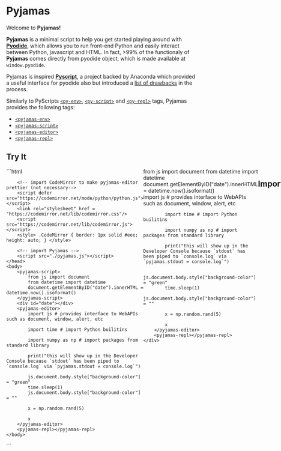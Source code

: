 # Pyjamas
Welcome to **Pyjamas!**
  
 **Pyjamas** is a minimal script to help you get started playing around with [**Pyodide**](#pyodide), which allows you to run front-end Python and easily interact between Python, javascript and HTML.  In fact, >99% of the functionaly of **Pyjamas** comes directly from pyodide object, which is made available at `window.pyodide`.

Pyjamas is inspired [**Pyscript**](#pyscript), a project backed by Anaconda which provided a useful interface for pyodide also but introduced a [list of drawbacks](#pyscript-drawbacks) in the process.

Similarly to PyScripts [`<py-env>`](https://anaconda.cloud/api/files/803653a5-9b1e-41d4-a9ee-76c64b8d6cb4), [`<py-script>`](https://anaconda.cloud/api/files/c57a6ef0-dbb7-43da-acd9-94a781ef2673) and [`<py-repl>`](https://pyscript.net/examples/repl.html) tags, 
Pyjamas provides the following tags:

 - [`<pyjamas-env>`](#pyjamas-env)
 - [`<pyjamas-script>`](#pyjamas-script)
 - [`<pyjamas-editor>`](#pyjamas-editor)
 - [`<pyjamas-repl>`](#pyjamas-repl)

## Try It
<div style="display:flex">
    <div id="left" style="flex:50%">
```html
<!DOCTYPE html>
<html lang="en">
    <head>  
        <!-- import Pyodide-->
        <script  src="https://cdn.jsdelivr.net/pyodide/v0.20.0/full/pyodide.js"></script> 
        
        <!-- import CodeMirror to make pyjamas-editor prettier (not necessary-->
        <script defer src="https://codemirror.net/mode/python/python.js"></script>  
        <link rel="stylesheet" href = "https://codemirror.net/lib/codemirror.css"/> 
        <script src="https://codemirror.net/lib/codemirror.js"></script> 
        <style> .CodeMirror { border: 1px solid #eee; height: auto; } </style>  
    
        <!-- import Pyjamas -->
        <script src="./pyjamas.js"></script>
    </head>
    <body>
        <pyjamas-script>
            from js import document
            from datetime import datetime
            document.getElementByID("date").innerHTML = datetime.now().isoformat()
        </pyjamas-script>
        <div id="date"></div>
        <pyjamas-editor>
            import js # provides interface to WebAPIs such as document, window, alert, etc
            
            import time # import Python builitins
            
            import numpy as np # import packages from standard library
            
            print("this will show up in the Developer Console because `stdout` has been piped to `console.log` via `pyjamas.stdout = console.log`")
            
            js.document.body.style["background-color"] = "green"
            time.sleep(1)
            js.document.body.style["background-color"] = ""
            
            x = np.random.rand(5)
            
            x
        </pyjamas-editor>
        <pyjamas-repl></pyjamas-repl>
    </body>
</html>
 ```
    </div>
    <div id="right" style="flex:50%">
       <script  src="https://cdn.jsdelivr.net/pyodide/v0.20.0/full/pyodide.js"></script> 
       <script defer src="https://codemirror.net/mode/python/python.js"></script>  
        <link rel="stylesheet" href = "https://codemirror.net/lib/codemirror.css"/> 
        <script src="https://codemirror.net/lib/codemirror.js"></script> 
        <style> .CodeMirror { border: 1px solid #eee; height: auto; } </style>  
        <script src="./pyjamas.js"></script>
        <pyjamas-script>
            from js import document
            from datetime import datetime
            document.getElementByID("date").innerHTML = datetime.now().isoformat()
        </pyjamas-script>
        <div id="date"></div>
        <pyjamas-editor>
            import js # provides interface to WebAPIs such as document, window, alert, etc
            
            import time # import Python builitins
            
            import numpy as np # import packages from standard library
            
            print("this will show up in the Developer Console because `stdout` has been piped to `console.log` via `pyjamas.stdout = console.log`")
            
            js.document.body.style["background-color"] = "green"
            time.sleep(1)
            js.document.body.style["background-color"] = ""
            
            x = np.random.rand(5)
            
            x
        </pyjamas-editor>
        <pyjamas-repl></pyjamas-repl>
    </div>
</div>




## Import
Pyjamas is dependant on **Pyodide**. 
**CodeMirror** is also used for styling the editor, but is not necessary.
```html
<head>  
	<!-- import Pyodide-->
	<script  src="https://cdn.jsdelivr.net/pyodide/v0.20.0/full/pyodide.js"></script> 
	
	<!-- import CodeMirror to make pyjamas-editor prettier (not necessary-->
	<script defer src="https://codemirror.net/mode/python/python.js"></script>  
	<link rel="stylesheet" href = "https://codemirror.net/lib/codemirror.css"/> 
	<script src="https://codemirror.net/lib/codemirror.js"></script> 
	<style> .CodeMirror { border: 1px solid #eee; height: auto; } </style>  

	<!-- import Pyjamas -->
	<script src="./pyjamas.js"></script>
</head>
 ```
 
## Pyjamas-Env
The `<pyjamas-env>` tag allows you to load libraries using [pyodide.loadPackage](https://pyodide.org/en/stable/usage/api/js-api.html#pyodide.loadPackage) function. Accepted inputs are either innerHTML or a `src` attribute linking to a file like a `requirements.txt`. 

The package names are selected from the text using the [regular expression](https://developer.mozilla.org/en-US/docs/Web/JavaScript/Guide/Regular_Expressions) `/\s*-?\s*(.*?)\s*[==[0-9|.]*]?\s*[,|;|\n]/g`

**note**: *the `==version` syntax used by `pip freeze` is ignored by the RegExp above, so specifying versions will not cause an error, but will not actually load that particular version, because this is not supported by pyodide*

#### examples

 ```html
 <pyjamas-env>
	- numpy
	- datetime
</pyjamas-env>
```
```html
 <pyjamas-env src="./requirements.txt"></pyjamas-env>
 ```
 
 ## Pyjamas-Script
 The `<pyjamas-script>` tag allows you to run Python code using [`pyodide.loadPackageFromImports`](https://pyodide.org/en/stable/usage/api/js-api.html?highlight=loadpac#pyodide.loadPackagesFromImports) followed by [`pyodide.runPythonAsync`](https://pyodide.org/en/stable/usage/api/js-api.html?highlight=runpythona#pyodide.runPythonAsync). Accepted inputs are either innerHTML or a `src` attribute linking to a python file.

#### examples
 ```html
 <pyjamas-script src="./my-script.py"></pyjamas-script>
```
```html
 <pyjamas-script id="testScript">
	 from js import document
	 import datetime
	 
	 el = document.getElementById("testScript")
	 el.style.display = "block"
	 el.innerText = str(datetime.datetime.now().isoformat())
</pyjamas-script>
```
<pyjamas-script id="testScript" style="display:none">
  from js import document
  import datetime
	 
  el = document.getElementById("testScript")
  el.style.display = "block"
  el.innerText = str(datetime.datetime.now().isoformat())
</pyjamas-script>

## Pyjamas-Editor
 The `<pyjamas-editor>` tag is similar to the  `<pyjamas-script>` tag, except instead of executing as soon as possible when the page is loaded, the tag provides a [CodeMirror](https://codemirror.net/6/) text editor element and does not execute until the gutter start button has been pressed. Then, the editor runs the code, streaming STDOUT and STDERR to the console, and the displays the result as a string in the editor. Additionally, the element can be reset and the code can be modified and rerun.
 
 #### examples
 ```html
 <pyjamas-editor>
	 import numpy as np
	np.random.rand(5)
</pyjamas-editor>
```
<pyjamas-editor>
    import numpy as np
	np.random.rand(5)
</pyjamas-editor>

## Pyjamas-Repl
 The `<pyjamas-repl>` tag provides a minimal terminal emulator to play around with `pyodide`. It does the very basics and nothing more (no special color strings, no plots, etc.). It can be styled, but that is about it.
 
 [Pyodide's own console](https://pyodide.org/en/stable/console.html)  has much more support.

#### examples
```html
<pyjamas-repl></pyjamas-repl>
```
```html
<pyjamas-repl rows="10" cols="80" style="background-color:dark green; color:#fff"></pyjamas-repl>
```
<pyjamas-repl rows="10" cols="80" style="background-color:dark green; color:#fff"></pyjamas-repl>


## Pyodide
[**Pyodide**](https://pyodide.org/en/stable/) is a super cool project which runs a [**CPython interpreter**](https://en.wikipedia.org/wiki/CPython) in the browser using [**WebAssembly**](https://webassembly.org/) and provides access to [**WebAPIs**](https://developer.mozilla.org/en-US/docs/Web/API) ( such as `window`, `document`, etc. ) and all of you **javascript** objects, functions, etc. from **Python** and vice-versa. **Pyodide** provides `~99.9%` of the utility of **Pyjamas**.

**Pyodide** is a great foundation  with cool features, [**great documentation**](https://pyodide.org/en/stable/) and lots of potential use cases mostly related to:

 - offloading computations to browsers to reduce server resources
 - speeding up slow client-side computations (especially ones which can be [vectorized](https://www.intel.com/content/www/us/en/developer/articles/technical/vectorization-a-key-tool-to-improve-performance-on-modern-cpus.html)) 
 - distributing research and data analysis documents (this was the goal of the now-deprecated [Iodide Project](https://github.com/iodide-project/iodide) from which Pyodide originated)
 - allowing Python developers to dabble in web development a bit easier

Pyodide's main drawback is load time, with initial load time often taking ~2-6 seconds.
  
  ## PyScript
**Pyjamas** is heavily inspired by [**PyScript**](https://pyscript.net/), a project recently endorsed by [Anaconda](https://anaconda.cloud/pyscript-python-in-the-browser) (May 2022), which is built on top of Pyodide and attempts to make Pyodide easier to use by providing [custom HTML tags](https://developer.mozilla.org/en-US/docs/Web/Web_Components/Using_custom_elements) such as `py-env`, `py-script` and `py-repl` and by allowing users to easily displayplots and graphs using [matplotlib](https://matplotlib.org/3.5.0/gallery/index.html) and other similar popular Python Libraries.

### PyScript drawbacks
Unfortunately, [**PyScript**](https://pyscript.net/) has more drawbacks than features:
 - very slow load times (10-30s)
 - poor documentation
 -  poorly maintained: As of 5/14/2022, the [Hello World example](https://pyscript.net/examples/hello_world.html) for PyScript does not even work
 - the `pyodide` object which Pyscript is based off of is not easily provided to the user as a `window` variable, `loadPyodide()` does not allow reloading of the `pyodide` object, and no documented interface to `pyodide` is provided, meaning the user loses out on most of pyodide's javascript API and versatility


Pyscript seems to be so focused on making web development "accessible" to Python developers, that they ended up removing most of the Pyodide functionality developers are looking for and instead made a **slow, bulky, buggy, front-end version of a [Jupyter notebook](https://jupyter.org/).**


 
 